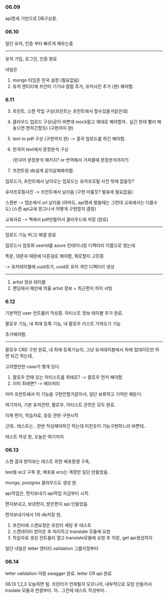 ### 06.09

api명세 기반으로 DB구상중.

### 06.10

일단 유저, 인증 부터 빠르게 채우는중

---

유저 가입, 로그인, 인증 완료

내일은

1. mongo 타임존 한국 설정 (필요없음)
2. 유저 엔티티에 프린터 기기id 컬럼 추가, 유저사진 추가 (완)
   해야함.

### 6.11

3. 프린트, 스캔 작업 구상(프린트는 프런트에서 할수있을거같은데)
4. 클라우드 업로드 구상(굳이 바쁜데 mock말고 제대로 해야할까.. 싶긴 한데 빨리 해놓으면 편하긴할듯) (구현까지 완)
5. text to pdf 구상 (구현까지 완) -> 결국 업로드를 하긴 해야함.
6. 한국어 text에서 문장분석 구상

   (한국어 문장분석 패키지? or 번역해서 가져올때 문장분석까지?)

7. 프런트랑 db설계 같이살펴봐야함.

업로드가, 프런트에서 날아오는 업로드는 유저프로필 사진 밖에 없을듯?

유저프로필사진 -> 프런트에서 날라옴 (구현 미룰듯? 발표에 필요없음)

스캔본 -> 앱손에서 url 날라옴 (아마도, api명세 봤을때는 그런데 교육에서는 다를수도) (스캔 api교육 받고나서 어떻게 구현할지 결정)

교육자료 -> 백에서 pdf만들어서 클라우드에 저장 (완료)

---

업로드 기능 버그) 해결 완료

업로드시 암호화 userId를 azure 컨테이너랑 디렉터리 이름으로 썼는데

특문, 대문자 때문에 다른걸로 해야함, 뭐로할지 고민중

-> 유저테이블에 uuid추가, uuid로 유저 개인 디렉터리 생성

---

1. artist 정보 테이블
2. 랜딩에서 메인에 띄울 artist 정보 + 최근편지 까지 서빙

### 6.12

기본적인 user 컨트롤러 작성중.
아티스트 정보 테이블 추가 완료.

팔로우 기능, 내 최애 등록 기능, 내 팔로우 리스트 가져오기 기능

추가해야함.

---

팔로우 CRD 구현 완료,
내 최애 등록기능이, 그냥 유저테이블에서 최애 업데이트만 하면 되긴 하는데,

고려할만한 case가 몇개 있다.

1. 팔로우 안돼 있는 아티스트를 최애로? -> 팔로우 먼저 해야함
2. 이미 최애면? -> 에러처리

아마 프런트에서 이 기능을 구현안할거같아서, 일단 보류하고 기억만 해둔다.

여기까지, 기본 유저관련, 팔로우, 아티스트 관련은 모두 완료.

이제 편지, 학습자료, 등등 관련 구현시작

근데.. 테스트는.. 한번 작성해야하긴 하는데 미친듯이 기능구현하느라 바쁜데..

테스트 작성 완, 오늘은 여기까지

### 06.13

스캔 결과 받아보는 테스트 위한 배포환경 구축,

test용 ec2 구축 완, 배포용 ecs는 계정만 일단 만들었음.

mongo, postgres 클라우드도 생성 완.

api작업은, 편지보내기 api작업 지금부터 시작.

편지보내고, 보낸편지, 받은편지 api 만들었음.

편지보내기에서 1차 db저장 완,

1. 프린터에 스캔요청은 프린터 세팅 후 테스트
2. 스캔데이터 받아온 후 처리하고 translate 모듈에 요청
3. 학습자료 생성 컨트롤러 열고 translate모듈에 요청 후 저장, get api생성까지

일단 내일은 letter 엔티티 validation 그룹지정부터

### 06.14

letter validation 이랑 swagger 완료.
letter CR api 완료

06.13 1,2,3 오늘하면 됨.
프린터가 언제될지 모르니까, 내부적으로 모킹 만들어서 traslate 모듈과 연결부터.
아.. 그전에 테스트 작성부터..
